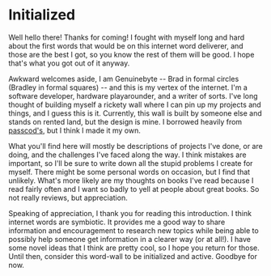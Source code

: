# Initialized
Well hello there! Thanks for coming! I fought with myself long and hard about
the first words that would be on this internet word deliverer, and those are
the best I got, so you know the rest of them will be good. I hope that's what
you got out of it anyway.

Awkward welcomes aside, I am Genuinebyte -- Brad in formal circles (Bradley
in formal squares) -- and this is my vertex of the internet. I'm a software
developer, hardware playarounder, and a writer of sorts. I've long thought of
building myself a rickety wall where I can pin up my projects and things, and I
guess this is it. Currently, this wall is built by someone else and stands
on rented land, but the design is mine. I borrowed heavily from
[passcod's][passcod], but I think I made it my own.

[passcod]: https://passcod.name/

What you'll find here will mostly be descriptions of projects I've done, or are
doing, and the challenges I've faced along the way. I think mistakes are
important, so I'll be sure to write down all the stupid problems I create for
myself. There might be some personal words on occasion, but I find that
unlikely. What's more likely are my thoughts on books I've read because I read
fairly often and I want so badly to yell at people about great books.  So not
really reviews, but appreciation.

Speaking of appreciation, I thank you for reading this introduction. I think
internet words are symbiotic. It provides me a good way to share information and
encouragement to research new topics while being able to possibly help someone
get information in a clearer way (or at all!). I have some novel ideas that
I think are pretty cool, so I hope you return for those. Until then, consider
this word-wall to be initialized and active. Goodbye for now.
